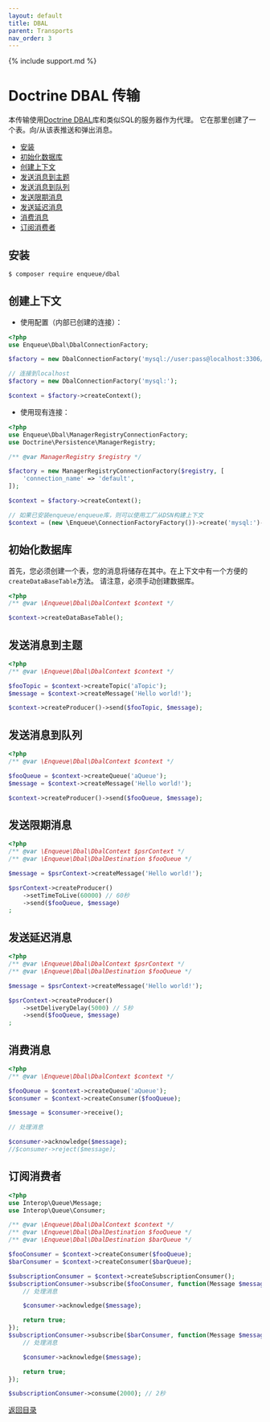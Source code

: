 ```yaml
---
layout: default
title: DBAL
parent: Transports
nav_order: 3
---
```

{% include support.md %}

# Doctrine DBAL 传输

本传输使用[Doctrine DBAL](http://docs.doctrine-project.org/projects/doctrine-dbal/en/latest/)库和类似SQL的服务器作为代理。
它在那里创建了一个表。向/从该表推送和弹出消息。

* [安装](#安装)
* [初始化数据库](#初始化数据库)
* [创建上下文](#创建上下文)
* [发送消息到主题](#发送消息到主题)
* [发送消息到队列](#发送消息到队列)
* [发送限期消息](#发送限期消息)
* [发送延迟消息](#发送延迟消息)
* [消费消息](#消费消息)
* [订阅消费者](#订阅消费者)

## 安装

```bash
$ composer require enqueue/dbal
```

## 创建上下文

* 使用配置（内部已创建的连接）：

```php
<?php
use Enqueue\Dbal\DbalConnectionFactory;

$factory = new DbalConnectionFactory('mysql://user:pass@localhost:3306/mqdev');

// 连接到localhost
$factory = new DbalConnectionFactory('mysql:');

$context = $factory->createContext();
```

* 使用现有连接：

```php
<?php
use Enqueue\Dbal\ManagerRegistryConnectionFactory;
use Doctrine\Persistence\ManagerRegistry;

/** @var ManagerRegistry $registry */

$factory = new ManagerRegistryConnectionFactory($registry, [
    'connection_name' => 'default',
]);

$context = $factory->createContext();

// 如果已安装enqueue/enqueue库，则可以使用工厂从DSN构建上下文
$context = (new \Enqueue\ConnectionFactoryFactory())->create('mysql:')->createContext();
```

## 初始化数据库

首先，您必须创建一个表，您的消息将储存在其中。在上下文中有一个方便的`createDataBaseTable`方法。
请注意，必须手动创建数据库。

```php
<?php
/** @var \Enqueue\Dbal\DbalContext $context */

$context->createDataBaseTable();
```

## 发送消息到主题

```php
<?php
/** @var \Enqueue\Dbal\DbalContext $context */

$fooTopic = $context->createTopic('aTopic');
$message = $context->createMessage('Hello world!');

$context->createProducer()->send($fooTopic, $message);
```

## 发送消息到队列

```php
<?php
/** @var \Enqueue\Dbal\DbalContext $context */

$fooQueue = $context->createQueue('aQueue');
$message = $context->createMessage('Hello world!');

$context->createProducer()->send($fooQueue, $message);
```

## 发送限期消息

```php
<?php
/** @var \Enqueue\Dbal\DbalContext $psrContext */
/** @var \Enqueue\Dbal\DbalDestination $fooQueue */

$message = $psrContext->createMessage('Hello world!');

$psrContext->createProducer()
    ->setTimeToLive(60000) // 60秒
    ->send($fooQueue, $message)
;
```

## 发送延迟消息

```php
<?php
/** @var \Enqueue\Dbal\DbalContext $psrContext */
/** @var \Enqueue\Dbal\DbalDestination $fooQueue */

$message = $psrContext->createMessage('Hello world!');

$psrContext->createProducer()
    ->setDeliveryDelay(5000) // 5秒
    ->send($fooQueue, $message)
;
````

## 消费消息

```php
<?php
/** @var \Enqueue\Dbal\DbalContext $context */

$fooQueue = $context->createQueue('aQueue');
$consumer = $context->createConsumer($fooQueue);

$message = $consumer->receive();

// 处理消息

$consumer->acknowledge($message);
//$consumer->reject($message);
```

## 订阅消费者

```php
<?php
use Interop\Queue\Message;
use Interop\Queue\Consumer;

/** @var \Enqueue\Dbal\DbalContext $context */
/** @var \Enqueue\Dbal\DbalDestination $fooQueue */
/** @var \Enqueue\Dbal\DbalDestination $barQueue */

$fooConsumer = $context->createConsumer($fooQueue);
$barConsumer = $context->createConsumer($barQueue);

$subscriptionConsumer = $context->createSubscriptionConsumer();
$subscriptionConsumer->subscribe($fooConsumer, function(Message $message, Consumer $consumer) {
    // 处理消息

    $consumer->acknowledge($message);

    return true;
});
$subscriptionConsumer->subscribe($barConsumer, function(Message $message, Consumer $consumer) {
    // 处理消息

    $consumer->acknowledge($message);

    return true;
});

$subscriptionConsumer->consume(2000); // 2秒
```

[返回目录](../index.md)